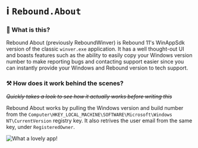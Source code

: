 # ℹ️ `Rebound.About`

### 🤔 What is this?

Rebound About (previously ReboundWinver) is Rebound 11's WinAppSdk version of the classic `winver.exe` application.
It has a well thought-out UI and boasts features such as the ability to easily copy your Windows version number to make reporting bugs and contacting support easier since you can instantly provide your Windows and Rebound version to tech support.

### ⚒️ How does it work behind the scenes?

~~_Quickly takes a look to see how it actually works before writing this_~~

Rebound About works by pulling the Windows version and build number from the `Computer\HKEY_LOCAL_MACHINE\SOFTWARE\Microsoft\Windows NT\CurrentVersion` registry key. It also retrives the user email from the same key, under `RegisteredOwner`.

![What a lovely app!](https://github.com/user-attachments/assets/8da9fd20-cdbf-4008-85ca-bca80b633a6b)
